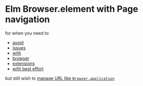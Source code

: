 # Elm Browser.element with Page navigation

for when you need to

- [avoid](https://discourse.elm-lang.org/t/javascript-exception-cannot-read-property-childnodes-of-undefined-with-extension-dark-reader/2748)
- [issues](https://discourse.elm-lang.org/t/fullscreen-elm-app-in-0-19-childnode-issue-reopened/3174)
- [with](https://discourse.elm-lang.org/t/elm-app-not-compatible-with-chromevox-screen-reader/3682)
- [browser](https://discourse.elm-lang.org/t/runtime-errors-caused-by-chrome-extensions/4381)
- [extensions](https://github.com/jinjor/elm-break-dom)
- [with best effort](https://discourse.elm-lang.org/t/post-elm-at-noredink/7305/7)

but still wish to [manage URL like `Browser.application`](https://github.com/elm/browser/blob/1.0.0/notes/navigation-in-elements.md)
